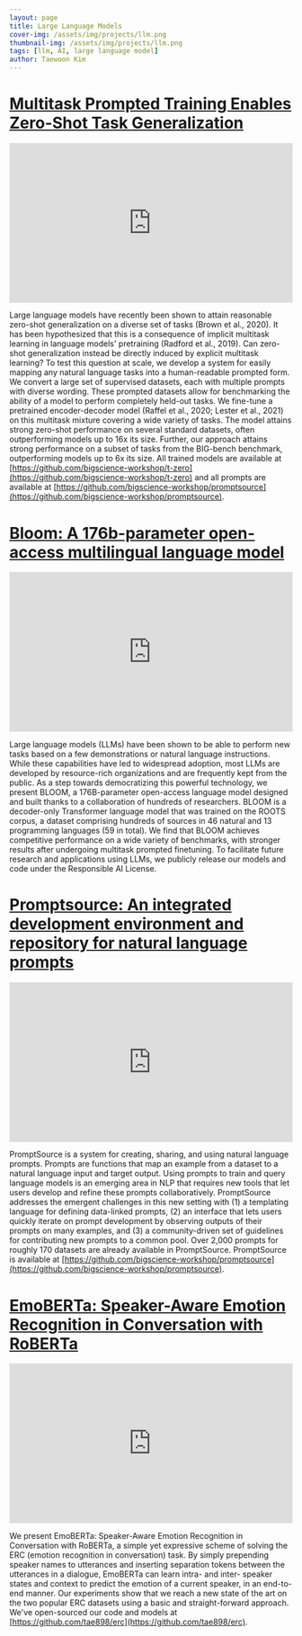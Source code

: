 ```yaml
---
layout: page
title: Large Language Models
cover-img: /assets/img/projects/llm.png
thumbnail-img: /assets/img/projects/llm.png
tags: [llm, AI, large language model]
author: Taewoon Kim
---
```


# [Multitask Prompted Training Enables Zero-Shot Task Generalization](https://arxiv.org/abs/2110.08207)

<!-- padding-bottom: 56.25% is for 16:9. For an aspect ratio of 1:1 change to this value to 100% */  -->
<div style="position: relative; padding-bottom: 56.25%">
  <iframe
    style="width: 100%; height: 100%; position: absolute; left: 0px; top: 0px"
    frameborder="0"
    width="100%"
    height="100%"
    allowfullscreen
    allow="autoplay"
    src="
    https://www.youtube.com/embed/iJ0IVZgGjTM?si=tDniFfDSDIIiomRa
"
  >
  </iframe>
</div>

Large language models have recently been shown to attain reasonable zero-shot
generalization on a diverse set of tasks (Brown et al., 2020). It has been
hypothesized that this is a consequence of implicit multitask learning in
language models' pretraining (Radford et al., 2019). Can zero-shot
generalization instead be directly induced by explicit multitask learning? To
test this question at scale, we develop a system for easily mapping any
natural language tasks into a human-readable prompted form. We convert a large
set of supervised datasets, each with multiple prompts with diverse wording.
These prompted datasets allow for benchmarking the ability of a model to
perform completely held-out tasks. We fine-tune a pretrained encoder-decoder
model (Raffel et al., 2020; Lester et al., 2021) on this multitask mixture
covering a wide variety of tasks. The model attains strong zero-shot
performance on several standard datasets, often outperforming models up to 16x
its size. Further, our approach attains strong performance on a subset of
tasks from the BIG-bench benchmark, outperforming models up to 6x its size.
All trained models are available at [https://github.com/bigscience-workshop/t-zero](https://github.com/bigscience-workshop/t-zero) and all prompts are available at [https://github.com/bigscience-workshop/promptsource](https://github.com/bigscience-workshop/promptsource).

# [Bloom: A 176b-parameter open-access multilingual language model](https://arxiv.org/abs/2211.05100)

<!-- padding-bottom: 56.25% is for 16:9. For an aspect ratio of 1:1 change to this value to 100% */  -->
<div style="position: relative; padding-bottom: 56.25%">
  <iframe
    style="width: 100%; height: 100%; position: absolute; left: 0px; top: 0px"
    frameborder="0"
    width="100%"
    height="100%"
    allowfullscreen
    allow="autoplay"
    src="
    https://www.youtube.com/embed/sKTbV7GZsMA?si=wcq2FWG9HkdxNsYx
"
  >
  </iframe>
</div>

Large language models (LLMs) have been shown to be able to perform new tasks
based on a few demonstrations or natural language instructions. While these
capabilities have led to widespread adoption, most LLMs are developed by
resource-rich organizations and are frequently kept from the public. As a step
towards democratizing this powerful technology, we present BLOOM, a
176B-parameter open-access language model designed and built thanks to a
collaboration of hundreds of researchers. BLOOM is a decoder-only Transformer
language model that was trained on the ROOTS corpus, a dataset comprising
hundreds of sources in 46 natural and 13 programming languages (59 in total).
We find that BLOOM achieves competitive performance on a wide variety of
benchmarks, with stronger results after undergoing multitask prompted
finetuning. To facilitate future research and applications using LLMs, we
publicly release our models and code under the Responsible AI License.

# [Promptsource: An integrated development environment and repository for natural language prompts](https://arxiv.org/abs/2202.01279)

<!-- padding-bottom: 56.25% is for 16:9. For an aspect ratio of 1:1 change to this value to 100% */  -->
<div style="position: relative; padding-bottom: 56.25%">
  <iframe
    style="width: 100%; height: 100%; position: absolute; left: 0px; top: 0px"
    frameborder="0"
    width="100%"
    height="100%"
    allowfullscreen
    allow="autoplay"
    src="
    https://www.youtube.com/embed/gIthK9J52IM?si=e2HYB9s0nJHW6anA
"
  >
  </iframe>
</div>

PromptSource is a system for creating, sharing, and using natural language
prompts. Prompts are functions that map an example from a dataset to a natural
language input and target output. Using prompts to train and query language
models is an emerging area in NLP that requires new tools that let users
develop and refine these prompts collaboratively. PromptSource addresses the
emergent challenges in this new setting with (1) a templating language for
defining data-linked prompts, (2) an interface that lets users quickly iterate
on prompt development by observing outputs of their prompts on many examples,
and (3) a community-driven set of guidelines for contributing new prompts to a
common pool. Over 2,000 prompts for roughly 170 datasets are already available
in PromptSource. PromptSource is available at [https://github.com/bigscience-workshop/promptsource](https://github.com/bigscience-workshop/promptsource).

# [EmoBERTa: Speaker-Aware Emotion Recognition in Conversation with RoBERTa](https://arxiv.org/abs/2108.12009)

<!-- padding-bottom: 56.25% is for 16:9. For an aspect ratio of 1:1 change to this value to 100% */  -->
<div style="position: relative; padding-bottom: 56.25%">
  <iframe
    style="width: 100%; height: 100%; position: absolute; left: 0px; top: 0px"
    frameborder="0"
    width="100%"
    height="100%"
    allowfullscreen
    allow="autoplay"
    src="
    https://www.youtube.com/embed/qbr7fNd6J28?si=ta_MB3w6xTXZW8oJ
"
  >
  </iframe>
</div>

We present EmoBERTa: Speaker-Aware Emotion Recognition in Conversation with
RoBERTa, a simple yet expressive scheme of solving the ERC (emotion
recognition in conversation) task. By simply prepending speaker names to
utterances and inserting separation tokens between the utterances in a
dialogue, EmoBERTa can learn intra- and inter- speaker states and context to
predict the emotion of a current speaker, in an end-to-end manner. Our
experiments show that we reach a new state of the art on the two popular ERC
datasets using a basic and straight-forward approach. We've open-sourced our
code and models at [https://github.com/tae898/erc](https://github.com/tae898/erc).
